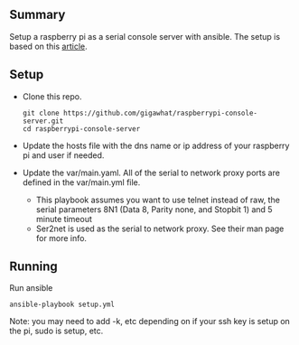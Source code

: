 Summary
-------

Setup a raspberry pi as a serial console server with ansible.
The setup is based on this [article](https://www.packet6.com/configuring-your-raspberry-pi-as-a-console-server/).


Setup
-----
* Clone this repo.

    ```
    git clone https://github.com/gigawhat/raspberrypi-console-server.git
    cd raspberrypi-console-server
    ```

* Update the hosts file with the dns name or ip address of your raspberry pi and user if needed.
* Update the var/main.yaml. All of the serial to network proxy ports are defined in the var/main.yml file. 
  * This playbook assumes you want to use telnet instead of raw, the serial parameters 8N1 (Data 8, Parity none, and Stopbit 1) and 5 minute timeout
  * Ser2net is used as the serial to network proxy. See their man page for more info.

Running
-------
Run ansible
```
ansible-playbook setup.yml
```
Note: you may need to add -k, etc depending on if your ssh key is setup on the pi, sudo is setup, etc.
